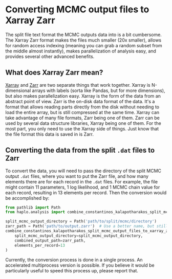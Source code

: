 # Converting MCMC output files to Xarray Zarr

The split file text format the MCMC outputs data into is a bit cumbersome. The Xarray Zarr format makes the files much smaller (20x smaller), allows for random access indexing (meaning you can grab a random subset from the middle almost instantly), makes parallelization of analysis easy, and provides several other advanced benefits.

## What does Xarray Zarr mean?

[Xarray](https://docs.xarray.dev/en/stable/) and [Zarr](https://zarr.readthedocs.io/en/stable/) are two separate things that work together. Xarray is N-dimensional arrays with labels (sorta like Pandas, but for more dimensions), but also makes parallelization easy. Xarray is the form of the data from an abstract point of view. Zarr is the on-disk data format of the data. It's a format that allows reading parts directly from the disk without needing to load the entire array, but is still compressed at the same time. Xarray can take advantage of many file formats, Zarr being one of them. Zarr can be used by several data structure libraries, Xarray being one of them. For the most part, you only need to use the Xarray side of things. Just know that the file format this data is saved in is Zarr.

## Converting the data from the split `.dat` files to Zarr

To convert the data, you will need to pass the directory of the split MCMC output `.dat` files, where you want to put the Zarr file, and how many elements there are for each record in the `.dat` files. For example, the file might contain 11 parameters, 1 log likelihood, and 1 MCMC chain value for each record, resulting in 13 elements per record. Then the conversion would be accomplished by:

```python
from pathlib import Path
from haplo.analysis import combine_constantinos_kalapotharakos_split_mcmc_output_files_to_xarray_zarr

split_mcmc_output_directory = Path('path/to/split/mcmc/directory')
zarr_path = Path('path/to/output.zarr')  # Use a better name, but still use the `.zarr` extension.
combine_constantinos_kalapotharakos_split_mcmc_output_files_to_xarray_zarr(
    split_mcmc_output_directory=split_mcmc_output_directory,
    combined_output_path=zarr_path,
    elements_per_record=13
)
```

Currently, the conversion process is done in a single process. An accelerated multiprocess version is possible. If you believe it would be particularly useful to speed this process up, please report that.